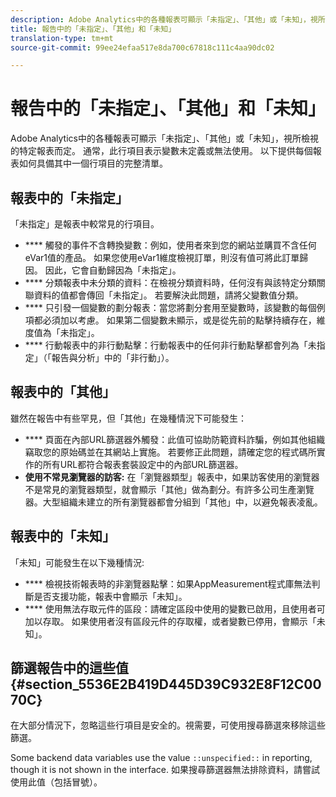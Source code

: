 ```yaml
---
description: Adobe Analytics中的各種報表可顯示「未指定」、「其他」或「未知」，視所檢視的特定報表而定。 通常，此行項目表示變數未定義或無法使用。
title: 報告中的「未指定」、「其他」和「未知」
translation-type: tm+mt
source-git-commit: 99ee24efaa517e8da700c67818c111c4aa90dc02

---
```



# 報告中的「未指定」、「其他」和「未知」

Adobe Analytics中的各種報表可顯示「未指定」、「其他」或「未知」，視所檢視的特定報表而定。 通常，此行項目表示變數未定義或無法使用。 以下提供每個報表如何具備其中一個行項目的完整清單。

## 報表中的「未指定」

「未指定」是報表中較常見的行項目。

* **** 觸發的事件不含轉換變數：例如，使用者來到您的網站並購買不含任何eVar1值的產品。 如果您使用eVar1維度檢視訂單，則沒有值可將此訂單歸因。 因此，它會自動歸因為「未指定」。
* **** 分類報表中未分類的資料：在檢視分類資料時，任何沒有與該特定分類關聯資料的值都會傳回「未指定」。 若要解決此問題，請將父變數值分類。
* **** 只引發一個變數的劃分報表：當您將劃分套用至變數時，該變數的每個例項都必須加以考慮。 如果第二個變數未顯示，或是從先前的點擊持續存在，維度值為「未指定」。
* **** 行動報表中的非行動點擊：行動報表中的任何非行動點擊都會列為「未指定」（「報告與分析」中的「非行動」）。

## 報表中的「其他」

雖然在報告中有些罕見，但「其他」在幾種情況下可能發生：

* **** 頁面在內部URL篩選器外觸發：此值可協助防範資料詐騙，例如其他組織竊取您的原始碼並在其網站上實施。 若要修正此問題，請確定您的程式碼所實作的所有URL都符合報表套裝設定中的內部URL篩選器。
* **使用不常見瀏覽器的訪客:** 在「瀏覽器類型」報表中，如果訪客使用的瀏覽器不是常見的瀏覽器類型，就會顯示「其他」做為劃分。有許多公司生產瀏覽器。大型組織未建立的所有瀏覽器都會分組到「其他」中，以避免報表凌亂。

## 報表中的「未知」

「未知」可能發生在以下幾種情況:

* **** 檢視技術報表時的非瀏覽器點擊：如果AppMeasurement程式庫無法判斷是否支援功能，報表中會顯示「未知」。
* **** 使用無法存取元件的區段：請確定區段中使用的變數已啟用，且使用者可加以存取。 如果使用者沒有區段元件的存取權，或者變數已停用，會顯示「未知」。

## 篩選報告中的這些值 {#section_5536E2B419D445D39C932E8F12C0070C}

在大部分情況下，忽略這些行項目是安全的。視需要，可使用搜尋篩選來移除這些篩選。

Some backend data variables use the value `::unspecified::` in reporting, though it is not shown in the interface. 如果搜尋篩選器無法排除資料，請嘗試使用此值（包括冒號）。
